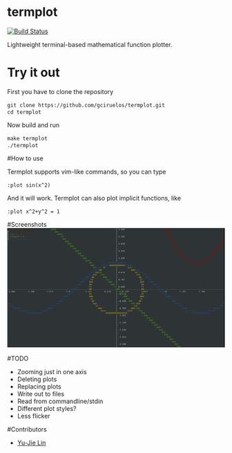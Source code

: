 # termplot
[![Build Status](https://travis-ci.org/gciruelos/termplot.svg?branch=master)](https://travis-ci.org/gciruelos/termplot)

Lightweight terminal-based mathematical function plotter.

# Try it out

First you have to clone the repository

    git clone https://github.com/gciruelos/termplot.git
    cd termplot

Now build and run

    make termplot
    ./termplot

#How to use

Termplot supports vim-like commands, so you can type
    
    :plot sin(x^2)

And it will work. Termplot can also plot implicit functions, like

    :plot x^2+y^2 = 1

#Screenshots
![![Scren](https://raw.githubusercontent.com/gciruelos/termplot/master/img/screen1.png)](img/screen1.png "Screenshot")

#TODO

* Zooming just in one axis
* Deleting plots
* Replacing plots
* Write out to files
* Read from commandline/stdin
* Different plot styles?
* Less flicker

#Contributors

* [Yu-Jie Lin](https://github.com/livibetter)


